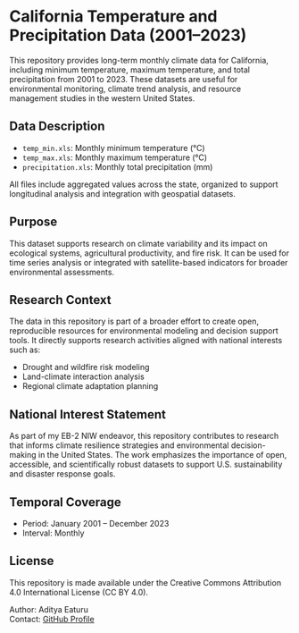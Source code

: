 # California Temperature and Precipitation Data (2001–2023)

This repository provides long-term monthly climate data for California, including minimum temperature, maximum temperature, and total precipitation from 2001 to 2023. These datasets are useful for environmental monitoring, climate trend analysis, and resource management studies in the western United States.

## Data Description

- `temp_min.xls`: Monthly minimum temperature (°C)
- `temp_max.xls`: Monthly maximum temperature (°C)
- `precipitation.xls`: Monthly total precipitation (mm)

All files include aggregated values across the state, organized to support longitudinal analysis and integration with geospatial datasets.

## Purpose

This dataset supports research on climate variability and its impact on ecological systems, agricultural productivity, and fire risk. It can be used for time series analysis or integrated with satellite-based indicators for broader environmental assessments.

## Research Context

The data in this repository is part of a broader effort to create open, reproducible resources for environmental modeling and decision support tools. It directly supports research activities aligned with national interests such as:

- Drought and wildfire risk modeling
- Land-climate interaction analysis
- Regional climate adaptation planning

## National Interest Statement

As part of my EB-2 NIW endeavor, this repository contributes to research that informs climate resilience strategies and environmental decision-making in the United States. The work emphasizes the importance of open, accessible, and scientifically robust datasets to support U.S. sustainability and disaster response goals.

## Temporal Coverage

- Period: January 2001 – December 2023
- Interval: Monthly

## License

This repository is made available under the Creative Commons Attribution 4.0 International License (CC BY 4.0).

Author: Aditya Eaturu  
Contact: [GitHub Profile](https://github.com/wrtcd)
